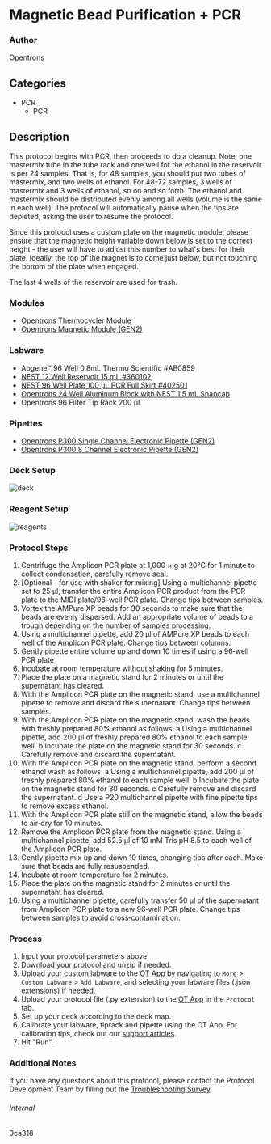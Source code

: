 # Magnetic Bead Purification + PCR


### Author
[Opentrons](https://opentrons.com/)


## Categories
* PCR
	* PCR


## Description
This protocol begins with PCR, then proceeds to do a cleanup. Note: one mastermix tube in the tube rack and one well for the ethanol in the reservoir is per 24 samples. That is, for 48 samples, you should put two tubes of mastermix, and two wells of ethanol. For 48-72 samples, 3 wells of mastermix and 3 wells of ethanol, so on and so forth. The ethanol and mastermix should be distributed evenly among all wells (volume is the same in each well). The protocol will automatically pause when the tips are depleted, asking the user to resume the protocol.

Since this protocol uses a custom plate on the magnetic module, please ensure that the magnetic height variable down below is set to the correct height - the user will have to adjust this number to what's best for their plate. Ideally, the top of the magnet is to come just below, but not touching the bottom of the plate when engaged.

The last 4 wells of the reservoir are used for trash.


### Modules
* [Opentrons Thermocycler Module](https://shop.opentrons.com/thermocycler-module-1/)
* [Opentrons Magnetic Module (GEN2)](https://shop.opentrons.com/magnetic-module-gen2/)


### Labware
* Abgene™ 96 Well 0.8mL Thermo Scientific #AB0859
* [NEST 12 Well Reservoir 15 mL #360102](http://www.cell-nest.com/page94?_l=en&product_id=102)
* [NEST 96 Well Plate 100 µL PCR Full Skirt #402501](http://www.cell-nest.com/page94?_l=en&product_id=97&product_category=96)
* [Opentrons 24 Well Aluminum Block with NEST 1.5 mL Snapcap](https://shop.opentrons.com/collections/opentrons-tips/products/tube-rack-set-1)
* Opentrons 96 Filter Tip Rack 200 µL


### Pipettes
* [Opentrons P300 Single Channel Electronic Pipette (GEN2)](https://shop.opentrons.com/single-channel-electronic-pipette-p20/)
* [Opentrons P300 8 Channel Electronic Pipette (GEN2)](https://shop.opentrons.com/8-channel-electronic-pipette/)


### Deck Setup
![deck](https://opentrons-protocol-library-website.s3.amazonaws.com/custom-README-images/0ca318/deck.png)


### Reagent Setup
![reagents](https://opentrons-protocol-library-website.s3.amazonaws.com/custom-README-images/0ca318/reagents.png)


### Protocol Steps
1. Centrifuge the Amplicon PCR plate at 1,000 × g at 20°C for 1 minute to collect condensation, carefully remove seal.
2. [Optional - for use with shaker for mixing] Using a multichannel pipette set to 25 µl, transfer the entire Amplicon PCR product from the PCR plate to the MIDI plate/96-well PCR plate. Change tips between samples.
3. Vortex the AMPure XP beads for 30 seconds to make sure that the beads are evenly dispersed. Add an appropriate volume of beads to a trough depending on the number of samples processing.
4. Using a multichannel pipette, add 20 µl of AMPure XP beads to each well of the
Amplicon PCR plate. Change tips between columns.
5. Gently pipette entire volume up and down 10 times if using a 96‐well PCR plate
6. Incubate at room temperature without shaking for 5 minutes.
7. Place the plate on a magnetic stand for 2 minutes or until the supernatant has cleared.
8. With the Amplicon PCR plate on the magnetic stand, use a multichannel pipette to
remove and discard the supernatant. Change tips between samples.
9. With the Amplicon PCR plate on the magnetic stand, wash the beads with freshly prepared 80% ethanol as follows:
a Using a multichannel pipette, add 200 µl of freshly prepared 80% ethanol to each sample well.
b Incubate the plate on the magnetic stand for 30 seconds.
c Carefully remove and discard the supernatant.
10. With the Amplicon PCR plate on the magnetic stand, perform a second ethanol wash as follows:
a Using a multichannel pipette, add 200 µl of freshly prepared 80% ethanol to each sample well.
b Incubate the plate on the magnetic stand for 30 seconds.
c Carefully remove and discard the supernatant.
d Use a P20 multichannel pipette with fine pipette tips to remove excess ethanol.
11. With the Amplicon PCR plate still on the magnetic stand, allow the beads to air‐dry for 10 minutes.
12. Remove the Amplicon PCR plate from the magnetic stand. Using a multichannel pipette, add 52.5 µl of 10 mM Tris pH 8.5 to each well of the Amplicon PCR plate.
13. Gently pipette mix up and down 10 times, changing tips after each. Make sure that beads are fully resuspended.
14. Incubate at room temperature for 2 minutes.
15. Place the plate on the magnetic stand for 2 minutes or until the supernatant has cleared.
16. Using a multichannel pipette, carefully transfer 50 µl of the supernatant from Amplicon PCR plate to a new 96‐well PCR plate. Change tips between samples to avoid cross‐contamination.


### Process
1. Input your protocol parameters above.
2. Download your protocol and unzip if needed.
3. Upload your custom labware to the [OT App](https://opentrons.com/ot-app) by navigating to `More` > `Custom Labware` > `Add Labware`, and selecting your labware files (.json extensions) if needed.
4. Upload your protocol file (.py extension) to the [OT App](https://opentrons.com/ot-app) in the `Protocol` tab.
5. Set up your deck according to the deck map.
6. Calibrate your labware, tiprack and pipette using the OT App. For calibration tips, check out our [support articles](https://support.opentrons.com/en/collections/1559720-guide-for-getting-started-with-the-ot-2).
7. Hit "Run".


### Additional Notes
If you have any questions about this protocol, please contact the Protocol Development Team by filling out the [Troubleshooting Survey](https://protocol-troubleshooting.paperform.co/).


###### Internal
0ca318

